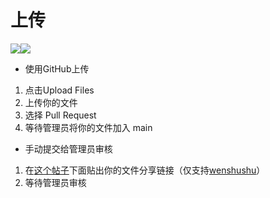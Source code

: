 # 上传
[![](https://img.shields.io/badge/-首页-blueviolet)](https://bashumiddleschool.github.io/2021Did/)[![](https://img.shields.io/badge/-下载-blue)](https://bashumiddleschool.github.io/2021Did/download)    
- 使用GitHub上传
1. 点击Upload Files
2. 上传你的文件
3. 选择 Pull Request
4. 等待管理员将你的文件加入 main
- 手动提交给管理员审核
1. 在[这个帖子](https://lijunhao2023.blog.luogu.org/post-2021-ba-shu-d-tuan-dui-wen-jian-shen-hu-tie)下面贴出你的文件分享链接（仅支持[wenshushu](https://www.wenshushu.cn/)）
2. 等待管理员审核
